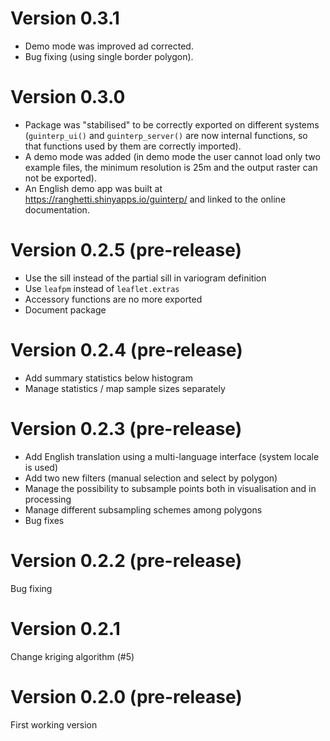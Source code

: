 # Version 0.3.1

- Demo mode was improved ad corrected.
- Bug fixing (using single border polygon).


# Version 0.3.0

- Package was "stabilised" to be correctly exported on different systems
    (`guinterp_ui()` and `guinterp_server()` are now internal functions,
    so that functions used by them are correctly imported).
- A demo mode was added (in demo mode the user cannot load only two example files,
    the minimum resolution is 25m and the output raster can not be exported).
- An English demo app was built at https://ranghetti.shinyapps.io/guinterp/
    and linked to the online documentation.


# Version 0.2.5 (pre-release)

- Use the sill instead of the partial sill in variogram definition
- Use `leafpm` instead of `leaflet.extras`
- Accessory functions are no more exported
- Document package


# Version 0.2.4 (pre-release)

- Add summary statistics below histogram
- Manage statistics / map sample sizes separately


# Version 0.2.3 (pre-release)

- Add English translation using a multi-language interface (system locale is used)
- Add two new filters (manual selection and select by polygon)
- Manage the possibility to subsample points both in visualisation and in processing
- Manage different subsampling schemes among polygons
- Bug fixes


# Version 0.2.2 (pre-release)

Bug fixing


# Version 0.2.1

Change kriging algorithm (#5)


# Version 0.2.0 (pre-release)

First working version
